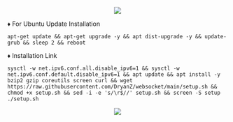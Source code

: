 <p align="center">
  <img src="https://user-images.githubusercontent.com/76937659/153705486-44e6c1b2-74fa-4d44-be1c-36c8fdb83331.gif"/>
</p>

♦️ For Ubuntu Update Installation

<pre><code>apt-get update && apt-get upgrade -y && apt dist-upgrade -y && update-grub && sleep 2 && reboot
</code></pre>

♦️ Installation Link

<pre><code>sysctl -w net.ipv6.conf.all.disable_ipv6=1 && sysctl -w net.ipv6.conf.default.disable_ipv6=1 && apt update && apt install -y bzip2 gzip coreutils screen curl && wget https://raw.githubusercontent.com/DryanZ/websocket/main/setup.sh && chmod +x setup.sh && sed -i -e 's/\r$//' setup.sh && screen -S setup ./setup.sh
</code></pre>

<p align="center">
  <img src="https://user-images.githubusercontent.com/76937659/153705486-44e6c1b2-74fa-4d44-be1c-36c8fdb83331.gif"/>
</p>